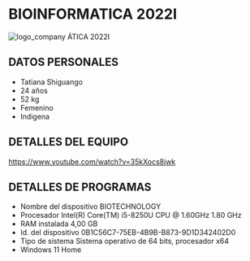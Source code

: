 # BIOINFORMATICA 2022I
![logo_company](https://user-images.githubusercontent.com/104948791/172739553-1f2b814d-c78d-43c6-be8b-bd92c063f406.jpg)
ÁTICA 2022I

## DATOS PERSONALES
- Tatiana Shiguango
- 24 años
- 52 kg
- Femenino
- Indigena
## DETALLES DEL EQUIPO
https://www.youtube.com/watch?v=35kXocs8jwk

## DETALLES DE PROGRAMAS 
- Nombre del dispositivo	BIOTECHNOLOGY
- Procesador	Intel(R) Core(TM) i5-8250U CPU @ 1.60GHz   1.80 GHz
- RAM instalada	4,00 GB
- Id. del dispositivo	0B1C56C7-75EB-4B9B-B873-9D1D342402D0
- Tipo de sistema	Sistema operativo de 64 bits, procesador x64
- Windows 11 Home

